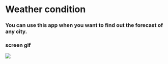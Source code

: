 # Weather condition

### You can use this app when you want to find out the forecast of any city.




### screen gif

![](screen.gif)


